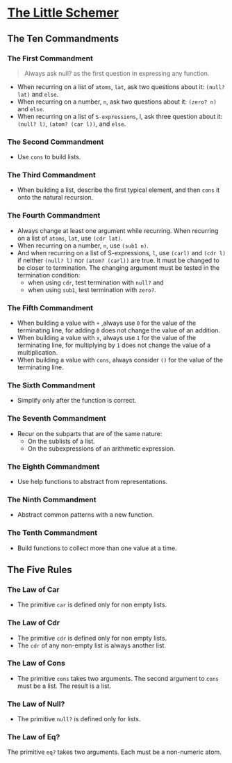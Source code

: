 # [The Little Schemer](https://www.amazon.com/Little-Schemer-Daniel-P-Friedman/dp/0262560992)

## The Ten Commandments

### The First Commandment

> Always ask null? as the first question in expressing
any function.

- When recurring on a list of `atoms`, `lat`, ask two questions about it: `(null? lat)` and `else`. 
- When recurring on a number, `n`, ask two questions about it: `(zero? n)` and `else`.
- When recurring on a list of `S-expressions`, l, ask three question about it: `(null? l)`, `(atom? (car l))`, and `else`.

### The Second Commandment
- Use `cons` to build lists.

### The Third Commandment
- When building a list, describe the first typical element, and then `cons` it onto the natu­ral recursion.

### The Fourth Commandment
- Always change at least one argument while recurring. When recurring on a list of `atoms`, `lat`, use `(cdr lat)`. 
- When recurring on a num­ber, `n`, use `(sub1 n)`.
- And when recurring on a list of S-expressions, `l`, use `(carl)` and `(cdr l)` if neither `(null? l)` nor `(atom? (carl))` are true.
It must be changed to be closer to termina­tion. The changing argument must be tested in the termination condition:
  - when using `cdr`, test termination with `null?` and
  - when using `sub1`, test termination with `zero?`.

### The Fifth Commandment
- When building a value with `+` ,always use `0` for the value of the terminating line, for adding `0` does not change the value of an addition.
- When building a value with `x`, always use `1` for the value of the terminating line, for multiplying by `1` does not change the value of a multiplication.
- When building a value with `cons`, always consider `()` for the value of the terminating line.

### The Sixth Commandment
- Simplify only after the function is correct.

### The Seventh Commandment
- Recur on the subparts that are of the same nature:
  - On the sublists of a list.
  - On the subexpressions of an arithmetic expression.

### The Eighth Commandment
- Use help functions to abstract from represen­tations.

### The Ninth Commandment
- Abstract common patterns with a new func­tion.

### The Tenth Commandment
- Build functions to collect more than one value at a time.


## The Five Rules

### The Law of **Car**
- The primitive `car` is defined only for non­ empty lists.

### The Law of **Cdr**
- The primitive `cdr` is defined only for non­ empty lists. 
- The `cdr` of any non-empty list is always another list.

### The Law of **Cons**
- The primitive `cons` takes two arguments. The second argument to `cons` must be a list. The result is a list.

### The Law of **Null?**
- The primitive `null?` is defined only for lists.

### The Law of **Eq?**
The primitive `eq?` takes two arguments. Each must be a non-numeric atom.